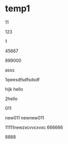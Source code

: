 # temp1
11

123

1

45667

899000

asss

1qwesdfsdfsdsdf

hijk
hello

2hello

011

new011
newnew011

11111newzxcvvcxvxc
666666

8888
